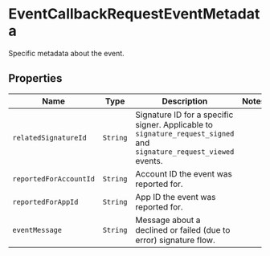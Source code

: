 

# EventCallbackRequestEventMetadata

Specific metadata about the event.

## Properties

Name | Type | Description | Notes
------------ | ------------- | ------------- | -------------
| `relatedSignatureId` | ```String``` |  Signature ID for a specific signer. Applicable to `signature_request_signed` and `signature_request_viewed` events.  |  |
| `reportedForAccountId` | ```String``` |  Account ID the event was reported for.  |  |
| `reportedForAppId` | ```String``` |  App ID the event was reported for.  |  |
| `eventMessage` | ```String``` |  Message about a declined or failed (due to error) signature flow.  |  |



